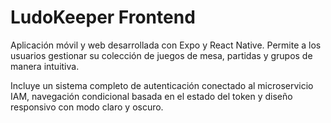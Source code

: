 # LudoKeeper Frontend

Aplicación móvil y web desarrollada con Expo y React Native. Permite a los usuarios gestionar su colección de juegos de mesa, partidas y grupos de manera intuitiva.

Incluye un sistema completo de autenticación conectado al microservicio IAM, navegación condicional basada en el estado del token y diseño responsivo con modo claro y oscuro.